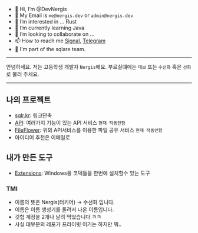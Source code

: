 - 👋 Hi, I’m @DevNergis
- 📧 My Email is `me@nergis.dev` or `admin@nergis.dev`
- 👀 I’m interested in ... Rust
- 🌱 I’m currently learning Java
- 💞️ I’m looking to collaborate on ...
- 📫 How to reach me [Signal](https://signal.me/#eu/gFAqJT5rwCosKhWH156r-YiU2XuxQi4a035OOGfOpTxCpyG6QalJb4TXqBu16i8s), [Telegram](https://t.me/Dev_Nergis)
- 🏢 I'm part of the sqlare team.

---

안녕하세요. 저는 고등학생 개발자 `Nergis`에요.
부르실떄에는 `데브` 또는 `수선화` 혹은 `선화`로 불러 주세요.

---

## 나의 프로젝트
- [sqlr.kr](https://sqlr.kr): 링크단축
- [API](https://api.nergis.dev): 여러가지 기능이 있는 API 서비스 `현재 작동안함`
- [FileFlower](https://file.nergis.dev): 위의 API서비스를 이용한 파일 공유 서비스 `현재 작동안함`
- 아이디어 추천은 이메일로

## 내가 만든 도구
- [Extensions](https://github.com/DevNergis/Extensions): Windows용 코덱들을 한번에 설치할수 있는 도구

### TMI
- 이름의 뜻은 Nergis(터키어) -> 수선화 입니다.
- 이름은 이름 생성기를 돌려서 나온 이름입니다.
- 깃헙 계정을 2개나 날려 먹었습니다 ㅋㅋ
- 사실 대부분의 레포가 프라이빗 이기는 하지만 뭐..


<!---
DevNergis/DevNergis is a ✨ special ✨ repository because its `README.md` (this file) appears on your GitHub profile.
You can click the Preview link to take a look at your changes.
--->
